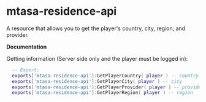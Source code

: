 # mtasa-residence-api
A resource that allows you to get the player's country, city, region, and provider.

**Documentation**

Getting information (Server side only and the player must be logged in):
```lua
  -- Export:
  exports['mtasa-residence-api']:GetPlayerCountry( player ) -- country
  exports['mtasa-residence-api']:GetPlayerCity( player ) -- city
  exports['mtasa-residence-api']:GetPlayerProvider( player ) -- provider
  exports['mtasa-residence-api']:GetPlayerRegion( player ) -- region
```
